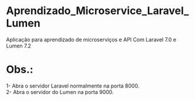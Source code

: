 # Aprendizado_Microservice_Laravel_Lumen
Aplicação para aprendizado de microserviços e API Com Laravel 7.0 e Lumen 7.2

# Obs.:
1- Abra o servidor Laravel normalmente na porta 8000.  
2- Abra o servidor do Lumen na porta 9000.
